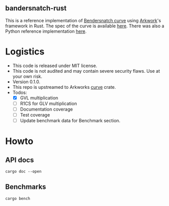 bandersnatch-rust
------


This is a reference implementation of [Bendersnatch curve](https://ethresear.ch/t/introducing-bandersnatch-a-fast-elliptic-curve-built-over-the-bls12-381-scalar-field/9957) using [Arkwork](https://github.com/arkworks-rs/curves)'s framework in Rust.
The spec of the curve is available 
[here](https://github.com/asanso/Bandersnatch/blob/main/README.md).
There was also a Python reference implementation [here](https://github.com/asanso/Bandersnatch/).


# Logistics

- This code is released under MIT license.
- This code is not audited and may contain severe security flaws. Use at your own risk.
- Version 0.1.0.
- This repo is upstreamed to Arkworks [curve](https://github.com/arkworks-rs/curves/) crate.
- Todos:
    - [x] GVL multiplication
    - [ ] R1CS for GLV multiplication
    - [ ] Documentation coverage
    - [ ] Test coverage
    - [ ] Update benchmark data for Benchmark section.

# Howto

## API docs

`cargo doc --open`

## Benchmarks

`cargo bench`

